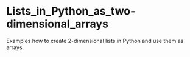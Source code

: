# Lists_in_Python_as_two-dimensional_arrays
Examples how to create 2-dimensional lists in Python and use them as arrays
